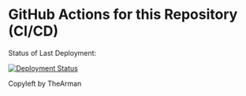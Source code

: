# GitHub Actions for this Repository (CI/CD)

Status of Last Deployment:<br>


[![Deployment Status](https://github.com/TheArman/cicd/workflows/ci_cd/badge.svg)](https://github.com/TheArman/cicd/actions?query=workflow%3Adeploy)




Copyleft by TheArman
